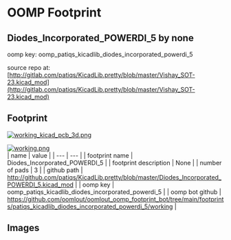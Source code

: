 # OOMP Footprint  
## Diodes_Incorporated_POWERDI_5  by none  
  
oomp key: oomp_patiqs_kicadlib_diodes_incorporated_powerdi_5  
  
source repo at: [http://gitlab.com/patiqs/KicadLib.pretty/blob/master/Vishay_SOT-23.kicad_mod](http://gitlab.com/patiqs/KicadLib.pretty/blob/master/Vishay_SOT-23.kicad_mod)  
## Footprint  
  
[![working_kicad_pcb_3d.png](working_kicad_pcb_3d_600.png)](working_kicad_pcb_3d.png)  
  
[![working.png](working_600.png)](working.png)  
| name | value | 
| --- | --- | 
| footprint name | Diodes_Incorporated_POWERDI_5 | 
| footprint description | None | 
| number of pads | 3 | 
| github path | http://github.com/patiqs/KicadLib.pretty/blob/master/Diodes_Incorporated_POWERDI_5.kicad_mod | 
| oomp key | oomp_patiqs_kicadlib_diodes_incorporated_powerdi_5 | 
| oomp bot github | https://github.com/oomlout/oomlout_oomp_footprint_bot/tree/main/footprints/patiqs_kicadlib_diodes_incorporated_powerdi_5/working | 
## Images  
